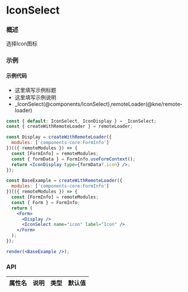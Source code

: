 
# IconSelect


### 概述

选择Icon图标


### 示例

#### 示例代码

- 这里填写示例标题
- 这里填写示例说明
- _IconSelect(@components/IconSelect),remoteLoader(@kne/remote-loader)

```jsx
const { default: IconSelect, IconDisplay } = _IconSelect;
const { createWithRemoteLoader } = remoteLoader;

const Display = createWithRemoteLoader({
  modules: ['components-core:FormInfo']
})(({ remoteModules }) => {
  const [FormInfo] = remoteModules;
  const { formData } = FormInfo.useFormContext();
  return <IconDisplay type={formData?.icon} />;
});

const BaseExample = createWithRemoteLoader({
  modules: ['components-core:FormInfo']
})(({ remoteModules }) => {
  const [FormInfo] = remoteModules;
  const { Form } = FormInfo;
  return (
    <Form>
      <Display />
      <IconSelect name="icon" label="Icon" />
    </Form>
  );
});

render(<BaseExample />);

```


### API

|属性名|说明|类型|默认值|
|  ---  | ---  | --- | --- |


